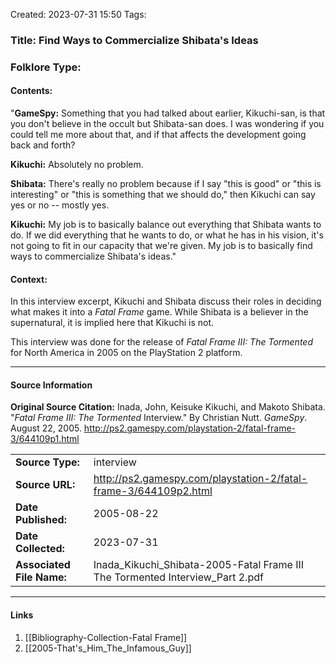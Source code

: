 Created: 2023-07-31 15:50
Tags: 

### Title:  Find Ways to Commercialize Shibata's Ideas
### Folklore Type:  

#### Contents:
"**GameSpy:** Something that you had talked about earlier, Kikuchi-san, is that you don't believe in the occult but Shibata-san does. I was wondering if you could tell me more about that, and if that affects the development going back and forth?

**Kikuchi:** Absolutely no problem.  

**Shibata:** There's really no problem because if I say "this is good" or "this is interesting" or "this is something that we should do," then Kikuchi can say yes or no -- mostly yes.  

**Kikuchi:** My job is to basically balance out everything that Shibata wants to do. If we did everything that he wants to do, or what he has in his vision, it's not going to fit in our capacity that we're given. My job is to basically find ways to commercialize Shibata's ideas."

#### Context:
In this interview excerpt, Kikuchi and Shibata discuss their roles in deciding what makes it into a _Fatal Frame_ game.  While Shibata is a believer in the supernatural, it is implied here that Kikuchi is not.

This interview was done for the release of _Fatal Frame III: The Tormented_ for North America in 2005 on the PlayStation 2 platform.


----
#### Source Information
**Original Source Citation:**
	Inada, John, Keisuke Kikuchi, and Makoto Shibata. "_Fatal Frame III: The Tormented_ Interview." By Christian Nutt. _GameSpy_. August 22, 2005.  http://ps2.gamespy.com/playstation-2/fatal-frame-3/644109p1.html

| | |
| --- | --- |
| **Source Type:** | interview |
| **Source URL:** | http://ps2.gamespy.com/playstation-2/fatal-frame-3/644109p2.html |
| **Date Published:** | 2005-08-22 |
| **Date Collected:** | 2023-07-31 |
| **Associated File Name:** | Inada_Kikuchi_Shibata-2005-Fatal Frame III The Tormented Interview_Part 2.pdf |

---
#### Links
1. [[Bibliography-Collection-Fatal Frame]]
2. [[2005-That's_Him_The_Infamous_Guy]]
